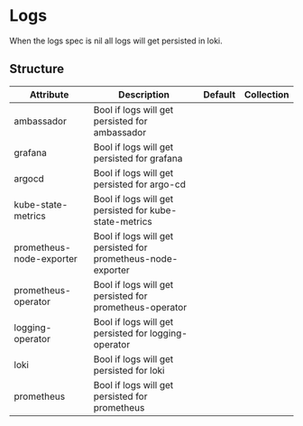 # Logs 
 

 When the logs spec is nil all logs will get persisted in loki.


## Structure 
 

| Attribute                | Description                                                   | Default | Collection  |
| ------------------------ | ------------------------------------------------------------- | ------- | ----------  |
| ambassador               | Bool if logs will get persisted for ambassador                |         |             |
| grafana                  | Bool if logs will get persisted for grafana                   |         |             |
| argocd                   | Bool if logs will get persisted for argo-cd                   |         |             |
| kube-state-metrics       | Bool if logs will get persisted for kube-state-metrics        |         |             |
| prometheus-node-exporter | Bool if logs will get persisted for prometheus-node-exporter  |         |             |
| prometheus-operator      | Bool if logs will get persisted for prometheus-operator       |         |             |
| logging-operator         | Bool if logs will get persisted for logging-operator          |         |             |
| loki                     | Bool if logs will get persisted for loki                      |         |             |
| prometheus               | Bool if logs will get persisted for prometheus                |         |             |